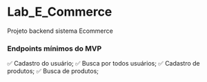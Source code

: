 # Lab_E_Commerce
Projeto backend sistema Ecommerce

### Endpoints mínimos do MVP

✅ Cadastro do usuário;
✅ Busca por todos usuários;
✅ Cadastro de produtos;
✅ Busca de produtos;
